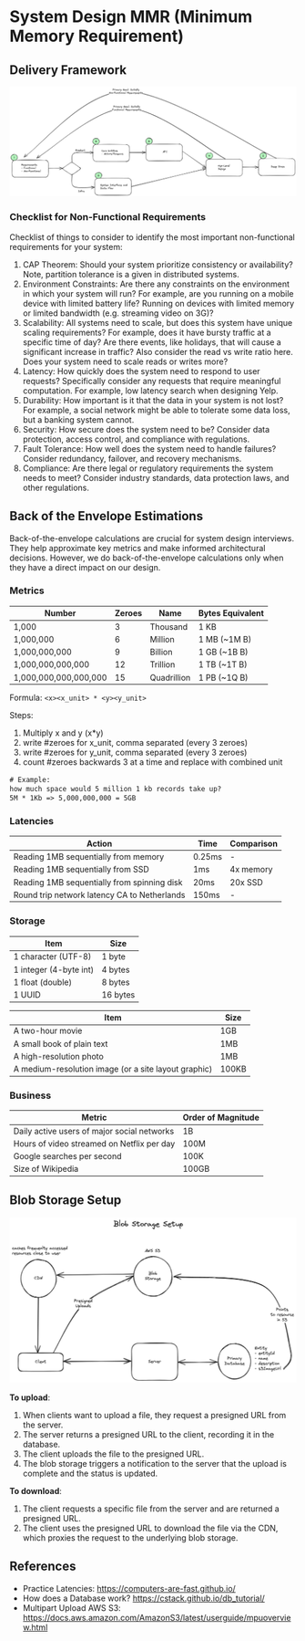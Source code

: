 # System Design MMR (Minimum Memory Requirement)

## Delivery Framework

![Delivery Framework](./assets/delivery_framework.png)

### Checklist for Non-Functional Requirements

Checklist of things to consider to identify the most important non-functional requirements for your system:

1. CAP Theorem: Should your system prioritize consistency or availability? Note, partition tolerance is a given in distributed systems.
2. Environment Constraints: Are there any constraints on the environment in which your system will run? For example, are you running on a mobile device with limited battery life? Running on devices with limited memory or limited bandwidth (e.g. streaming video on 3G)?
3. Scalability: All systems need to scale, but does this system have unique scaling requirements? For example, does it have bursty traffic at a specific time of day? Are there events, like holidays, that will cause a significant increase in traffic? Also consider the read vs write ratio here. Does your system need to scale reads or writes more?
4. Latency: How quickly does the system need to respond to user requests? Specifically consider any requests that require meaningful computation. For example, low latency search when designing Yelp.
5. Durability: How important is it that the data in your system is not lost? For example, a social network might be able to tolerate some data loss, but a banking system cannot.
6. Security: How secure does the system need to be? Consider data protection, access control, and compliance with regulations.
7. Fault Tolerance: How well does the system need to handle failures? Consider redundancy, failover, and recovery mechanisms.
8. Compliance: Are there legal or regulatory requirements the system needs to meet? Consider industry standards, data protection laws, and other regulations.

## Back of the Envelope Estimations

Back-of-the-envelope calculations are crucial for system design interviews. They help approximate key metrics and make informed architectural decisions. However, we do back-of-the-envelope calculations only when they have a direct impact on our design.

### Metrics

| Number                | Zeroes | Name        | Bytes Equivalent |
| --------------------- | ------ | ----------- | ---------------- |
| 1,000                 | 3      | Thousand    | 1 KB             |
| 1,000,000             | 6      | Million     | 1 MB (~1M B)     |
| 1,000,000,000         | 9      | Billion     | 1 GB (~1B B)     |
| 1,000,000,000,000     | 12     | Trillion    | 1 TB (~1T B)     |
| 1,000,000,000,000,000 | 15     | Quadrillion | 1 PB (~1Q B)     |

Formula:
`<x><x_unit> * <y><y_unit>`

Steps:

1. Multiply x and y (x\*y)
2. write #zeroes for x_unit, comma separated (every 3 zeroes)
3. write #zeroes for y_unit, comma separated (every 3 zeroes)
4. count #zeroes backwards 3 at a time and replace with combined unit

```
# Example:
how much space would 5 million 1 kb records take up?
5M * 1Kb => 5,000,000,000 = 5GB
```

### Latencies

| Action                                       | Time   | Comparison |
| -------------------------------------------- | ------ | ---------- |
| Reading 1MB sequentially from memory         | 0.25ms | -          |
| Reading 1MB sequentially from SSD            | 1ms    | 4x memory  |
| Reading 1MB sequentially from spinning disk  | 20ms   | 20x SSD    |
| Round trip network latency CA to Netherlands | 150ms  | -          |

### Storage

| Item                   | Size     |
| ---------------------- | -------- |
| 1 character (UTF-8)    | 1 byte   |
| 1 integer (4-byte int) | 4 bytes  |
| 1 float (double)       | 8 bytes  |
| 1 UUID                 | 16 bytes |

| Item                                                 | Size  |
| ---------------------------------------------------- | ----- |
| A two-hour movie                                     | 1GB   |
| A small book of plain text                           | 1MB   |
| A high-resolution photo                              | 1MB   |
| A medium-resolution image (or a site layout graphic) | 100KB |

### Business

| Metric                                      | Order of Magnitude |
| ------------------------------------------- | ------------------ |
| Daily active users of major social networks | 1B                 |
| Hours of video streamed on Netflix per day  | 100M               |
| Google searches per second                  | 100K               |
| Size of Wikipedia                           | 100GB              |

## Blob Storage Setup

![Blob Storage Setup](./assets/blob_storage_setup.png)

**To upload**:

1. When clients want to upload a file, they request a presigned URL from the server.
2. The server returns a presigned URL to the client, recording it in the database.
3. The client uploads the file to the presigned URL.
4. The blob storage triggers a notification to the server that the upload is complete and the status is updated.

**To download**:

1. The client requests a specific file from the server and are returned a presigned URL.
2. The client uses the presigned URL to download the file via the CDN, which proxies the request to the underlying blob storage.

## References

- Practice Latencies: https://computers-are-fast.github.io/
- How does a Database work? https://cstack.github.io/db_tutorial/
- Multipart Upload AWS S3: https://docs.aws.amazon.com/AmazonS3/latest/userguide/mpuoverview.html
